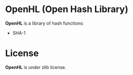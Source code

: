 
# OpenHL (Open Hash Library)
**OpenHL** is a library of hash functions:
- SHA-1

# License
**OpenHL** is under zlib license.

